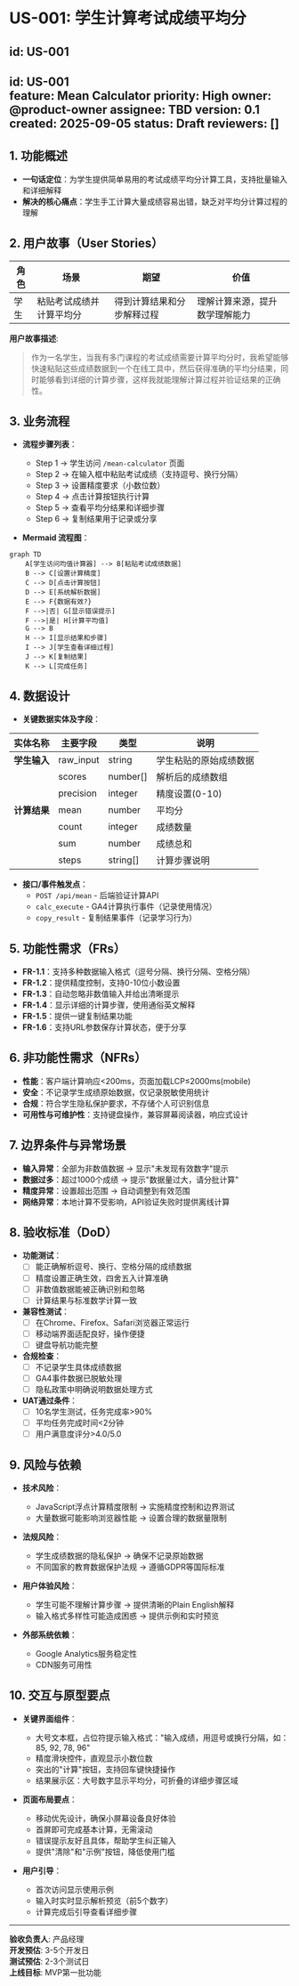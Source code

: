 # US-001: 学生计算考试成绩平均分

id: US-001
---
id: US-001  
feature: Mean Calculator
priority: High
owner: @product-owner
assignee: TBD
version: 0.1
created: 2025-09-05
status: Draft
reviewers: []
---

## 1. **功能概述**
- **一句话定位**：为学生提供简单易用的考试成绩平均分计算工具，支持批量输入和详细解释
- **解决的核心痛点**：学生手工计算大量成绩容易出错，缺乏对平均分计算过程的理解

## 2. **用户故事（User Stories）**
| 角色 | 场景 | 期望 | 价值 |
| ---- | ---- | ---- | ---- |
| 学生 | 粘贴考试成绩并计算平均分 | 得到计算结果和分步解释过程 | 理解计算来源，提升数学理解能力 |

**用户故事描述**:
> 作为一名学生，当我有多门课程的考试成绩需要计算平均分时，我希望能够快速粘贴这些成绩数据到一个在线工具中，然后获得准确的平均分结果，同时能够看到详细的计算步骤，这样我就能理解计算过程并验证结果的正确性。

## 3. **业务流程**
- **流程步骤列表**：
  - Step 1 → 学生访问 `/mean-calculator` 页面
  - Step 2 → 在输入框中粘贴考试成绩（支持逗号、换行分隔）
  - Step 3 → 设置精度要求（小数位数）
  - Step 4 → 点击计算按钮执行计算
  - Step 5 → 查看平均分结果和详细步骤
  - Step 6 → 复制结果用于记录或分享

- **Mermaid 流程图**：
```mermaid
graph TD
    A[学生访问均值计算器] --> B[粘贴考试成绩数据]
    B --> C[设置计算精度]
    C --> D[点击计算按钮]
    D --> E[系统解析数据]
    E --> F{数据有效?}
    F -->|否| G[显示错误提示]
    F -->|是| H[计算平均值]
    G --> B
    H --> I[显示结果和步骤]
    I --> J[学生查看详细过程]
    J --> K[复制结果]
    K --> L[完成任务]
```

## 4. **数据设计**
- **关键数据实体及字段**：

| 实体名称 | 主要字段 | 类型 | 说明 |
|---------|---------|------|------|
| **学生输入** | raw_input | string | 学生粘贴的原始成绩数据 |
|  | scores | number[] | 解析后的成绩数组 |
|  | precision | integer | 精度设置(0-10) |
| **计算结果** | mean | number | 平均分 |
|  | count | integer | 成绩数量 |
|  | sum | number | 成绩总和 |
|  | steps | string[] | 计算步骤说明 |

- **接口/事件触发点**：
  - `POST /api/mean` - 后端验证计算API
  - `calc_execute` - GA4计算执行事件（记录使用情况）
  - `copy_result` - 复制结果事件（记录学习行为）

## 5. **功能性需求（FRs）**
- **FR-1.1**：支持多种数据输入格式（逗号分隔、换行分隔、空格分隔）
- **FR-1.2**：提供精度控制，支持0-10位小数设置
- **FR-1.3**：自动忽略非数值输入并给出清晰提示
- **FR-1.4**：显示详细的计算步骤，使用通俗英文解释
- **FR-1.5**：提供一键复制结果功能
- **FR-1.6**：支持URL参数保存计算状态，便于分享

## 6. **非功能性需求（NFRs）**
- **性能**：客户端计算响应<200ms，页面加载LCP≤2000ms(mobile)
- **安全**：不记录学生成绩原始数据，仅记录脱敏使用统计
- **合规**：符合学生隐私保护要求，不存储个人可识别信息
- **可用性与可维护性**：支持键盘操作，兼容屏幕阅读器，响应式设计

## 7. **边界条件与异常场景**
- **输入异常**：全部为非数值数据 → 显示"未发现有效数字"提示
- **数据过多**：超过1000个成绩 → 提示"数据量过大，请分批计算"
- **精度异常**：设置超出范围 → 自动调整到有效范围
- **网络异常**：本地计算不受影响，API验证失败时提供离线计算

## 8. **验收标准（DoD）**
- **功能测试**：
  - [ ] 能正确解析逗号、换行、空格分隔的成绩数据
  - [ ] 精度设置正确生效，四舍五入计算准确
  - [ ] 非数值数据能被正确识别和忽略
  - [ ] 计算结果与标准数学计算一致

- **兼容性测试**：
  - [ ] 在Chrome、Firefox、Safari浏览器正常运行
  - [ ] 移动端界面适配良好，操作便捷
  - [ ] 键盘导航功能完整

- **合规检查**：
  - [ ] 不记录学生具体成绩数据
  - [ ] GA4事件数据已脱敏处理
  - [ ] 隐私政策中明确说明数据处理方式

- **UAT通过条件**：
  - [ ] 10名学生测试，任务完成率>90%
  - [ ] 平均任务完成时间<2分钟
  - [ ] 用户满意度评分>4.0/5.0

## 9. **风险与依赖**
- **技术风险**：
  - JavaScript浮点计算精度限制 → 实施精度控制和边界测试
  - 大量数据可能影响浏览器性能 → 设置合理的数据量限制

- **法规风险**：
  - 学生成绩数据的隐私保护 → 确保不记录原始数据
  - 不同国家的教育数据保护法规 → 遵循GDPR等国际标准

- **用户体验风险**：
  - 学生可能不理解计算步骤 → 提供清晰的Plain English解释
  - 输入格式多样性可能造成困惑 → 提供示例和实时预览

- **外部系统依赖**：
  - Google Analytics服务稳定性
  - CDN服务可用性

## 10. **交互与原型要点**
- **关键界面组件**：
  - 大号文本框，占位符提示输入格式："输入成绩，用逗号或换行分隔，如：85, 92, 78, 96"
  - 精度滑块控件，直观显示小数位数
  - 突出的"计算"按钮，支持回车键快捷操作
  - 结果展示区：大号数字显示平均分，可折叠的详细步骤区域

- **页面布局要点**：
  - 移动优先设计，确保小屏幕设备良好体验
  - 首屏即可完成基本计算，无需滚动
  - 错误提示友好且具体，帮助学生纠正输入
  - 提供"清除"和"示例"按钮，降低使用门槛

- **用户引导**：
  - 首次访问显示使用示例
  - 输入时实时显示解析预览（前5个数字）
  - 计算完成后引导查看详细步骤

---

**验收负责人**: 产品经理  
**开发预估**: 3-5个开发日  
**测试预估**: 2-3个测试日  
**上线目标**: MVP第一批功能